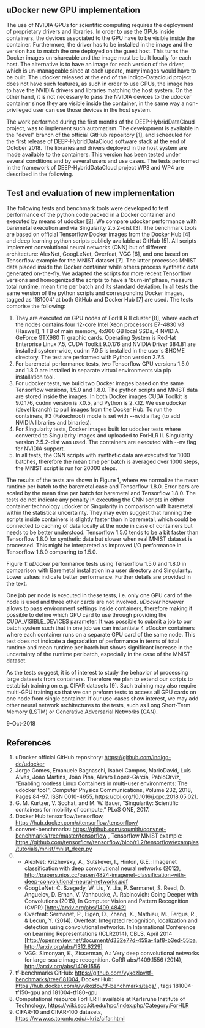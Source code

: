 ## uDocker new GPU implementation ##

The use of NVIDIA GPUs for scientific computing requires the deployment of proprietary drivers and libraries. 
In order to use the GPUs inside containers, the devices associated to the GPU have to be visible inside the container. 
Furthermore, the driver has to be installed in the image and the version has to match the one deployed on the guest host. 
This turns the Docker images un-shareable and the image must be built locally for each host. 
The alternative is to have an image for each version of the driver, which is un-manageable since at each update, 
many images would have to be built. The udocker released at the end of the Indigo-Datacloud project 
does not have such features, as such in order to use GPUs, the image has to have the NVIDIA drivers and 
libraries matching the host system. On the other hand, it is not necessary to pass the NVIDIA devices 
to the udocker container since they are visible inside the container, in the same way a non-privileged user 
can use those devices in the host system.

The work performed during the first months of the DEEP-HybridDataCloud project, was to implement such automatism. 
The development is available in the "devel" branch of the official GitHub repository [1], and scheduled for 
the first release of DEEP-HybridDataCloud software stack at the end of October 2018. 
The libraries and drivers deployed in the host system are made available to the containers. 
This version has been tested under several conditions and by several users and use cases. 
The tests performed in the framework of DEEP-HybridDataCloud project WP3 and WP4 are described in the following.

## Test and evaluation of new implementation ##
The following tests and benchmark tools were developed to test performance of the python code packed in a Docker container 
and executed by means of udocker [2]. We compare udocker  performance with baremetal execution and via 
Singularity 2.5.2-dist [3]. The benchmark tools are based on official Tensorflow Docker images from the Docker Hub [4] 
and deep learning python scripts publicly available at GitHub [5]. All scripts implement convolutional neural networks (CNN) 
but of different architecture: AlexNet, GoogLeNet, Overfeat, VGG [6], and one based on Tensorflow example for 
the MNIST dataset [7]. The latter processes MNIST data placed inside the Docker container while 
others process synthetic data generated on-the-fly. We adapted the scripts for more recent Tensorflow versions and 
homogenized the scripts to have a 'burn-in' phase, measure total runtime, mean time per batch and its standard deviation. 
In all tests the same version of the python scripts and corresponding Docker images, tagged as '181004' at 
both GitHub and Docker Hub [7]  are used. The tests comprise the following:

1.  They are executed on GPU nodes of ForHLR II cluster [8], where each of the nodes contains four 12-core Intel Xeon 
processors E7-4830 v3 (Haswell), 1 TB of main memory, 4x960 GB local SSDs, 4 NVIDIA GeForce GTX980 Ti graphic cards.
Operating System is RedHat Enterprise Linux 7.5, CUDA Toolkit 9.0.176 and NVIDIA Driver 384.81 are installed system-wide, 
cudnn 7.0.5 is installed in the user's $HOME directory. The test are performed with Python version 2.7.5.
1.  For baremetal performance tests, two Tensorflow GPU versions 1.5.0 and 1.8.0 are installed in separate 
virtual environments via pip installation tool.
1.  For udocker tests, we build two Docker images based on the same Tensorflow versions, 1.5.0 and 1.8.0. 
The python scripts and MNIST data are stored inside the images. In both Docker images CUDA Toolkit is 9.0.176, 
cudnn version is 7.0.5, and Python is 2.7.12. We use udocker (devel branch) to pull images from the Docker Hub. 
To run the containers, F3 (Fakechroot) mode is set with --nvidia flag (to add NVIDIA libraries and binaries).
1.  For Singularity tests, Docker images built for udocker tests where converted  to Singularity images and 
uploaded to ForHLR II. Singularity version 2.5.2-dist was used. The containers are executed with --nv flag for NVIDIA support.
1.  In all tests, the CNN scripts with synthetic data are executed for 1000 batches, therefore the mean time per batch is averaged over 1000 steps, 
the MNIST script is run for 20000 steps.

The results of the tests are shown in Figure 1, where we normalize the mean runtime per batch to the baremetal case 
and Tensorflow 1.8.0. Error bars are scaled by the mean time per batch for baremetal and Tensorflow 1.8.0. 
The tests do not indicate any penalty in executing the CNN scripts in either container technology udocker or 
Singularity in comparison with baremetal within the statistical uncertainty. 
They may even suggest that running the scripts inside containers is slightly faster than in baremetal, 
which could be connected to caching of data locally at the node in case of containers but needs to be better understood. 
Tensorflow 1.5.0 tends to be a bit faster than Tensorflow 1.8.0 for synthetic data but slower 
when real MNIST dataset is processed. This might be interpreted as improved I/O performance in Tensorflow 1.8.0 
comparing to 1.5.0.



Figure 1: _uDocker_ performance tests using Tensorflow 1.5.0 and 1.8.0 in comparison with Baremetal installation 
in a user directory and Singularity. Lower values indicate better performance. Further details are provided in the text.

One job per node is executed in these tests, i.e. only one GPU card of the node is used and three other cards are 
not involved. _uDocker_ however allows to pass environment settings inside containers, therefore making it 
possible to define which GPU card to use through providing the CUDA_VISIBLE_DEVICES parameter. 
It was possible to submit a job to our batch system such that in one job we can instantiate 4 _uDocker_ 
containers where each container runs on a separate GPU card of the same node. This test does not indicate a degradation 
of performance in terms of total runtime and mean runtime per batch but shows significant increase 
in the uncertainty of the runtime per batch, especially in the case of the MNIST dataset. 

As the tests suggest, it is of interest to study the behavior of processing large datasets from containers. 
Therefore we plan to extend our scripts to establish training on e.g. CIFAR datasets [9]. 
Such training may also require multi-GPU training so that we can preform tests to access all GPU cards 
on one node from single container. If our use-cases show interest, we may add other neural network 
architectures to the tests, such as Long Short-Term Memory (LSTM) or Generative Adversarial Networks (GAN).

9-Oct-2018

## References ##
1. uDocker official GitHub repository: https://github.com/indigo-dc/udocker
1. Jorge Gomes, Emanuele Bagnaschi, Isabel Campos, MarioDavid, Luís Alves, João Martins, João Pina, Alvaro López-García, PabloOrviz, 
"Enabling rootless Linux Containers in multi-user environments: The udocker tool", Computer Physics Communications, Volume 232, 2018, 
Pages 84-97, ISSN 0010-4655, https://doi.org/10.1016/j.cpc.2018.05.021.
1. G. M. Kurtzer, V. Sochat, and M. W. Bauer, “Singularity: Scientific containers for mobility of compute,”  PLoS ONE, 2017.
1. Docker Hub tensorflow/tensorflow, https://hub.docker.com/r/tensorflow/tensorflow/
1. convnet-benchmarks: https://github.com/soumith/convnet-benchmarks/tree/master/tensorflow ,
Tensorflow MNIST example: https://github.com/tensorflow/tensorflow/blob/r1.2/tensorflow/examples/tutorials/mnist/mnist_deep.py
1. 
   * AlexNet: Krizhevsky, A., Sutskever, I., Hinton, G.E.: Imagenet classification with deep convolutional neural networks (2012), 
http://papers.nips.cc/paper/4824-imagenet-classification-with-deep-convolutional-neural-networks.pdf
   * GoogLeNet: C. Szegedy, W. Liu, Y. Jia, P. Sermanet, S. Reed, D. Anguelov, D. Erhan, V. Vanhoucke, A. Rabinovich: 
Going Deeper with Convolutions (2015), In Computer Vision and Pattern Recognition (CVPR) [http://arxiv.org/abs/1409.4842]
   * Overfeat: Sermanet, P., Eigen, D., Zhang, X., Mathieu, M., Fergus, R., & Lecun, Y. (2014). 
Overfeat: Integrated recognition, localization and detection using convolutional networks. In International Conference on Learning Representations (ICLR2014), 
CBLS, April 2014 [http://openreview.net/document/d332e77d-459a-4af8-b3ed-55ba, http://arxiv.org/abs/1312.6229]
   * VGG: Simonyan, K., Zisserman, A.: Very deep convolutional networks for large-scale image recognition. 
CoRR abs/1409.1556 (2014), http://arxiv.org/abs/1409.1556
1. tf-benchmarks GitHub: https://github.com/vykozlov/tf-benchmarks/tree/181004, Docker Hub: https://hub.docker.com/r/vykozlov/tf-benchmarks/tags/ , tags 181004-tf150-gpu and 181004-tf180-gpu
1. Computational resource ForHLR II available at Karlsruhe Institute of Technology, https://wiki.scc.kit.edu/hpc/index.php/Category:ForHLR
1. CIFAR-10 and CIFAR-100 datasets, https://www.cs.toronto.edu/~kriz/cifar.html
